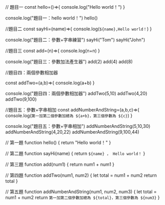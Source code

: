 

// 題目一
const hello=()=>{
  console.log("Hello world！")
}

console.log("題目一：hello world！")
hello()

//題目二
const sayHi=(name)=>{
  console.log(`${name},Hello world！`)
}

console.log("題目二：參數+字串練習")
sayHi("Tom")
sayHi("John")


//題目三
const add=(n)=>{
  console.log(n+n)
}

console.log("題目三：參數加法產生器")
add(2)
add(4)
add(8)

//題目四：兩個參數相加器

const addTwo=(a,b)=>{
  console.log(a+b)
}

console.log("題目四：兩個參數相加器")
addTwo(5,10)
addTwo(4,20)
addTwo(9,100)


//題目五：參數+字串相加
const addNumberAndString=(a,b,c)=>{
  console.log(`第一加第二個參數加總為 ${a+b}，第三個參數為 ${c}`)
}

console.log("題目五：參數+字串相加")
addNumberAndString(5,10,30)
addNumberAndString(4,20,22)
addNumberAndString(9,100,44)



// 第一題
function hello() {
  return "Hello world！"
}

// 第二題
function sayHi(name) {
  return `${name} ， Hello world！`
}

// 第三題 
function add(num1) {
  return num1 + num1
}

// 第四題
function addTwo(num1, num2) {
  let total = num1 + num2
  return total
}

// 第五題 
function addNumberAndString(num1, num2, num3) {
  let total = num1 + num2
  return `第一加第二個參數加總為 ${total}，第三個參數為 ${num3}`
}